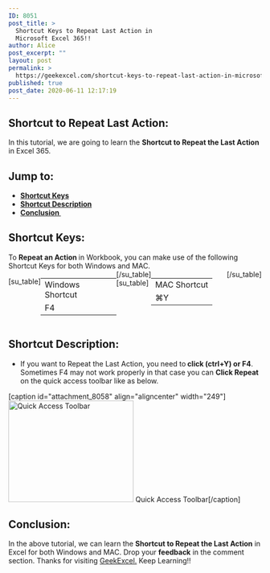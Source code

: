```yaml
---
ID: 8051
post_title: >
  Shortcut Keys to Repeat Last Action in
  Microsoft Excel 365!!
author: Alice
post_excerpt: ""
layout: post
permalink: >
  https://geekexcel.com/shortcut-keys-to-repeat-last-action-in-microsoft-excel-365/
published: true
post_date: 2020-06-11 12:17:19
---
```

<h2>Shortcut to Repeat Last Action:</h2>
In this tutorial, we are going to learn the <strong>Shortcut to Repeat the Last Action</strong> in Excel 365.
<h2>Jump to:</h2>
<ul>
 	<li><strong><a href="#1">Shortcut Keys</a></strong></li>
 	<li><strong><a href="#2">Shortcut Description</a></strong></li>
 	<li><strong><a href="#3">Conclusion </a></strong></li>
</ul>
<h2 id="1">Shortcut Keys:</h2>
To <strong>Repeat an Action </strong>in Workbook, you can make use of the following Shortcut Keys for both Windows and MAC.
<div style="display: flex;">

[su_table]
<table>
<tbody>
<tr>
<td>Windows Shortcut</td>
</tr>
<tr>
<td style="display: flex;"><span class="key-flex"><span class="win-key"><span class="custom-span-key">F4</span></span></span></td>
</tr>
</tbody>
</table>
[/su_table]
[su_table]
<table style="float: right;">
<tbody>
<tr>
<td>MAC Shortcut</td>
</tr>
<tr>
<td style="display: flex;"><span class="mac-key"><span class="custom-span-key">⌘</span></span><span class="mac-key"><span class="custom-span-key">Y</span></span></td>
</tr>
</tbody>
</table>
[/su_table]

</div>
<h2 id="2">Shortcut Description:</h2>
<ul>
 	<li>If you want to Repeat the Last Action, you need to<strong> click (ctrl+Y) or F4</strong>. Sometimes F4 may not work properly in that case you can <strong>Click Repeat</strong> on the quick access toolbar like as below.</li>
</ul>
[caption id="attachment_8058" align="aligncenter" width="249"]<img class="size-full wp-image-8058" src="https://geekexcel.com/wp-content/uploads/2020/06/Screenshot_23.png" alt="Quick Access Toolbar" width="249" height="202" /> Quick Access Toolbar[/caption]
<h2 id="3">Conclusion:</h2>
In the above tutorial, we can learn the <strong>Shortcut to Repeat the Last Action</strong> in Excel for both Windows and MAC. Drop your <strong>feedback</strong> in the comment section. Thanks for visiting <a href="https://geekexcel.com/">GeekExcel.</a> Keep Learning!!